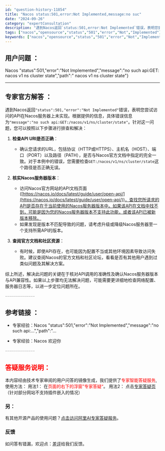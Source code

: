 ```yaml
---
id: "question-history-11854"
title: "Nacos status:501,error:Not Implemented,message:no suc"
date: "2024-09-26"
category: "expertConsultation"
description: "遇到Nacos返回`status:501,error:Not Implemented`错误，表明您尝试访问的API在Nacos服务器上未实现。根据提供的信息，具体错误信息为`message:no such api:GET:/nacos/v1/ns/cluster/state`。针对这一问题，您可以按"
tags: ["nacos","opensource","status","501","error","Not","Implemented"]
keywords: ["nacos","opensource","status","501","error","Not","Implemented"]
---
```


## 用户问题 ： 
 Nacos "status":501,"error":"Not Implemented","message":"no such api:GET: nacos v1 ns cluster state","path":" nacos v1 ns cluster state"}  

---------------
## 专家官方解答 ：

遇到Nacos返回`"status":501,"error":"Not Implemented"`错误，表明您尝试访问的API在Nacos服务器上未实现。根据提供的信息，具体错误信息为`"message":"no such api:GET:/nacos/v1/ns/cluster/state"`。针对这一问题，您可以按照以下步骤进行排查和解决：

1. **检查API URI是否正确**：
   - 确认您请求的URL，包括协议（HTTP或HTTPS）、主机名（HOST）、端口（PORT）以及路径（PATH），是否与Nacos官方文档中指定的完全一致。对于本例中的错误，您需要检查`GET:/nacos/v1/ns/cluster/state`这个路径是否正确无误。

2. **核实Nacos服务器版本**：
   - 访问Nacos官方网站的API文档页面([https://nacos.io/docs/latest/guide/user/open-api/](https://nacos.io/docs/latest/guide/user/open-api/))，查找您所请求的API是否存在于当前使用的Nacos服务器版本中。如果该API在文档中找不到，可能是因为您的Nacos服务器版本不支持此功能，或者该API已被新版本移除。
   - 如果发现是版本不匹配导致的问题，请考虑升级或降级Nacos服务器至一个支持所需API的版本。

3. **查阅官方文档和社区资源**：
   - 有时候，即使API存在，也可能因为配置不当或其他环境因素导致访问失败。建议查阅Nacos的官方文档和社区论坛，看看是否有其他用户遇到过类似问题及其解决方案。

综上所述，解决此问题的关键在于核对API调用的准确性及确认Nacos服务器版本与API兼容性。如果以上步骤均无法解决问题，可能需要更详细地检查网络配置、服务器日志等，以进一步定位问题所在。


<font color="#949494">---------------</font> 


## 参考链接 ：

* 专家经验：Nacos "status":501,"error":"Not Implemented","message":"no such api:...","path":"... 
 
 * 专家经验：Nacos 欢迎你 


 <font color="#949494">---------------</font> 
 


## <font color="#FF0000">答疑服务说明：</font> 

本内容经由技术专家审阅的用户问答的镜像生成，我们提供了<font color="#FF0000">专家智能答疑服务</font>,使用方法：
用法1： 在<font color="#FF0000">页面的右下的浮窗”专家答疑“</font>。
用法2： 点击[专家答疑页](https://answer.opensource.alibaba.com/docs/intro)（针对部分网站不支持插件嵌入的情况）
### 另：


有其他开源产品的使用问题？[点击访问阿里AI专家答疑服务](https://answer.opensource.alibaba.com/docs/intro)。
### 反馈
如问答有错漏，欢迎点：[差评](https://ai.nacos.io/user/feedbackByEnhancerGradePOJOID?enhancerGradePOJOId=13826)给我们反馈。

